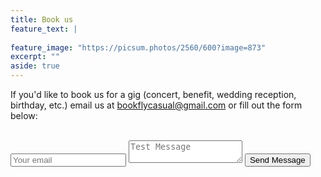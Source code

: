 ```yaml
---
title: Book us
feature_text: |
  
feature_image: "https://picsum.photos/2560/600?image=873"
excerpt: ""
aside: true
---
```


If you'd like to book us for a gig (concert, benefit, wedding reception, birthday, etc.) email us at <a href="mailto:bookflycasual@gmail.com">bookflycasual@gmail.com</a> or fill out the form below:<br><br>

<form method="POST" action="https://formspree.io/bookflycasual@gmail.com">
  <input type="email" name="email" placeholder="Your email">
  <textarea name="message" placeholder="Test Message"></textarea>
  <button type="submit">Send Message</button>
</form>
